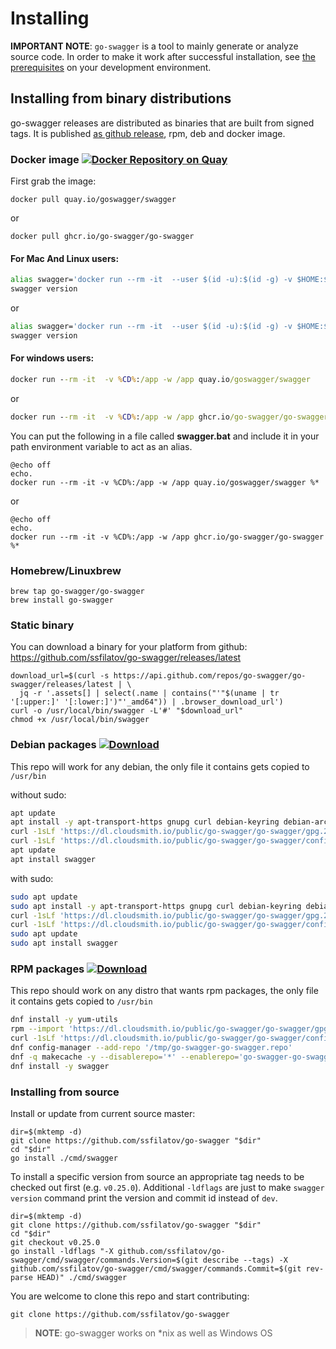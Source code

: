 # Installing

**IMPORTANT NOTE**: `go-swagger` is a tool to mainly generate or analyze source code. In order to make it work after successful
installation, see [the prerequisites](https://goswagger.io/generate/requirements.html) on your development environment.

## Installing from binary distributions

go-swagger releases are distributed as binaries that are built from signed tags. It is published [as github release](https://github.com/ssfilatov/go-swagger/tags),
rpm, deb and docker image.

### Docker image [![Docker Repository on Quay](https://quay.io/repository/goswagger/swagger/status "Docker Repository on Quay")](https://quay.io/repository/goswagger/swagger)

First grab the image:

```
docker pull quay.io/goswagger/swagger
```

or 

```
docker pull ghcr.io/go-swagger/go-swagger
```

#### For Mac And Linux users:

```bash
alias swagger='docker run --rm -it  --user $(id -u):$(id -g) -v $HOME:$HOME -w $PWD quay.io/goswagger/swagger'
swagger version
```

or 

```bash
alias swagger='docker run --rm -it  --user $(id -u):$(id -g) -v $HOME:$HOME -w $PWD ghcr.io/go-swagger/go-swagger'
swagger version
```

#### For windows users:

```cmd
docker run --rm -it  -v %CD%:/app -w /app quay.io/goswagger/swagger
```

or

```cmd
docker run --rm -it  -v %CD%:/app -w /app ghcr.io/go-swagger/go-swagger
```

You can put the following in a file called **swagger.bat** and include it in your path environment variable to act as an alias.

```batch
@echo off
echo.
docker run --rm -it -v %CD%:/app -w /app quay.io/goswagger/swagger %*
```

or

```batch
@echo off
echo.
docker run --rm -it -v %CD%:/app -w /app ghcr.io/go-swagger/go-swagger %*
```

### Homebrew/Linuxbrew

```
brew tap go-swagger/go-swagger
brew install go-swagger
```

### Static binary

You can download a binary for your platform from github:
<https://github.com/ssfilatov/go-swagger/releases/latest>

```
download_url=$(curl -s https://api.github.com/repos/go-swagger/go-swagger/releases/latest | \
  jq -r '.assets[] | select(.name | contains("'"$(uname | tr '[:upper:]' '[:lower:]')"'_amd64")) | .browser_download_url')
curl -o /usr/local/bin/swagger -L'#' "$download_url"
chmod +x /usr/local/bin/swagger
```

### Debian packages [![Download](https://api-prd.cloudsmith.io/v1/badges/version/go-swagger/go-swagger/deb/swagger/latest/a=amd64;d=debian%252Fany-version;t=binary/?render=true&show_latest=true)](https://cloudsmith.io/~go-swagger/repos/go-swagger/packages/detail/deb/swagger/latest/a=amd64;d=debian%252Fany-version;t=binary/)

This repo will work for any debian, the only file it contains gets copied to `/usr/bin`

without sudo:

```sh
apt update
apt install -y apt-transport-https gnupg curl debian-keyring debian-archive-keyring
curl -1sLf 'https://dl.cloudsmith.io/public/go-swagger/go-swagger/gpg.2F8CB673971B5C9E.key' | gpg --dearmor -o /usr/share/keyrings/go-swagger-go-swagger-archive-keyring.gpg
curl -1sLf 'https://dl.cloudsmith.io/public/go-swagger/go-swagger/config.deb.txt?distro=debian&codename=any-version' > /etc/apt/sources.list.d/go-swagger-go-swagger.list
apt update 
apt install swagger
```

with sudo:

```sh
sudo apt update
sudo apt install -y apt-transport-https gnupg curl debian-keyring debian-archive-keyring
curl -1sLf 'https://dl.cloudsmith.io/public/go-swagger/go-swagger/gpg.2F8CB673971B5C9E.key' | sudo gpg --dearmor -o /usr/share/keyrings/go-swagger-go-swagger-archive-keyring.gpg
curl -1sLf 'https://dl.cloudsmith.io/public/go-swagger/go-swagger/config.deb.txt?distro=debian&codename=any-version' | sudo tee /etc/apt/sources.list.d/go-swagger-go-swagger.list
sudo apt update 
sudo apt install swagger
```

### RPM packages [![Download](https://api-prd.cloudsmith.io/v1/badges/version/go-swagger/go-swagger/rpm/swagger/latest/a=x86_64;d=fedora%252Fany-version;t=binary/?render=true&show_latest=true)](https://cloudsmith.io/~go-swagger/repos/go-swagger/packages/detail/rpm/swagger/latest/a=x86_64;d=fedora%252Fany-version;t=binary/)

This repo should work on any distro that wants rpm packages, the only file it contains gets copied to `/usr/bin`

```sh
dnf install -y yum-utils
rpm --import 'https://dl.cloudsmith.io/public/go-swagger/go-swagger/gpg.2F8CB673971B5C9E.key'
curl -1sLf 'https://dl.cloudsmith.io/public/go-swagger/go-swagger/config.rpm.txt?distro=fedora&codename=any-version' > /tmp/go-swagger-go-swagger.repo
dnf config-manager --add-repo '/tmp/go-swagger-go-swagger.repo'
dnf -q makecache -y --disablerepo='*' --enablerepo='go-swagger-go-swagger' --enablerepo='go-swagger-go-swagger-source'
dnf install -y swagger
```

### Installing from source

Install or update from current source master:

```
dir=$(mktemp -d) 
git clone https://github.com/ssfilatov/go-swagger "$dir" 
cd "$dir"
go install ./cmd/swagger
```

To install a specific version from source an appropriate tag needs to be checked out first (e.g. `v0.25.0`). Additional `-ldflags` are just to make `swagger version` command print the version and commit id instead of `dev`.

```
dir=$(mktemp -d)
git clone https://github.com/ssfilatov/go-swagger "$dir" 
cd "$dir"
git checkout v0.25.0
go install -ldflags "-X github.com/ssfilatov/go-swagger/cmd/swagger/commands.Version=$(git describe --tags) -X github.com/ssfilatov/go-swagger/cmd/swagger/commands.Commit=$(git rev-parse HEAD)" ./cmd/swagger
```

You are welcome to clone this repo and start contributing:
```
git clone https://github.com/ssfilatov/go-swagger
```

> **NOTE**: go-swagger works on *nix as well as Windows OS 

